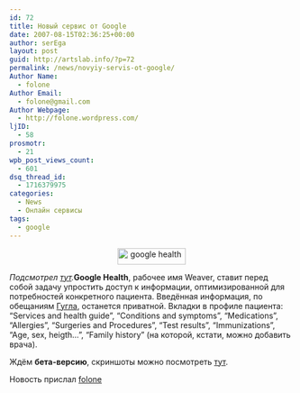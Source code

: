 ```yaml
---
id: 72
title: Новый сервис от Google
date: 2007-08-15T02:36:25+00:00
author: serEga
layout: post
guid: http://artslab.info/?p=72
permalink: /news/novyiy-servis-ot-google/
Author Name:
  - folone
Author Email:
  - folone@gmail.com
Author Webpage:
  - http://folone.wordpress.com/
ljID:
  - 58
prosmotr:
  - 21
wpb_post_views_count:
  - 601
dsq_thread_id:
  - 1716379975
categories:
  - News
  - Онлайн сервисы
tags:
  - google
---
```

<p STYLE="text-align: center">
  <img STYLE="width: 121px; height: 29px" HEIGHT="29" WIDTH="121" BORDER="0" TITLE="google health" ALT="google health" SRC="http://img101.imageshack.us/img101/8117/logogm3.png" />
</p>

_Подсмотрел <a HREF="http://blogoscoped.com/archive/2007-08-14-n43.html">тут</a>._**Google Health**, рабочее имя Weaver, ставит перед собой задачу упростить доступ к информации, оптимизированной для потребностей конкретного пациента. Введённая информация, по обещаниям <a TITLE="google" TARGET="_blank" HREF="http://www.google.com/">Гугла</a>, останется приватной. Вкладки в профиле пациента: “Services and health guide”, “Conditions and symptoms”, “Medications”, “Allergies”, “Surgeries and Procedures”, “Test results”, “Immunizations”, “Age, sex, heigth…”, “Family history” (на которой, кстати, можно добавить врача).

Ждём **бета-версию**, скриншоты можно посмотреть <a HREF="http://blogoscoped.com/archive/2007-08-14-n43.html">тут</a>.

Новость прислал <a TARGET="_blank" HREF="http://folone.wordpress.com/">folone</a>